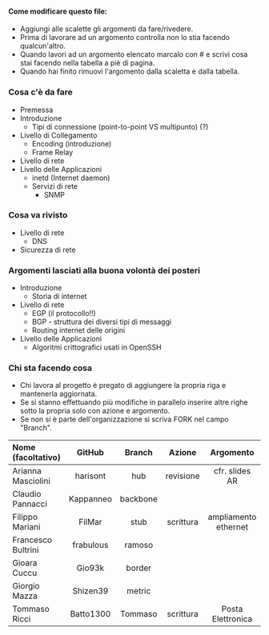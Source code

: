 #### Come modificare questo file:
+ Aggiungi alle scalette gli argomenti da fare/rivedere.
+ Prima di lavorare ad un argomento controlla non lo stia facendo qualcun'altro.
+ Quando lavori ad un argomento elencato marcalo con # e scrivi cosa stai facendo nella tabella a piè di pagina.
+ Quando hai finito rimuovi l'argomento dalla scaletta e dalla tabella.

### Cosa c'è da fare
+ Premessa
+ Introduzione
    + Tipi di connessione (point-to-point VS multipunto) (?)
+ Livello di Collegamento
  + Encoding (introduzione)
  + Frame Relay
+ Livello di rete
+ Livello delle Applicazioni
  + inetd (Internet daemon)
  + Servizi di rete 
    + SNMP 

### Cosa va rivisto
+ Livello di rete
  + DNS
+ Sicurezza di rete
      
### Argomenti lasciati alla buona volontà dei posteri
+ Introduzione
    + Storia di internet
+ Livello di rete
    + EGP (il protocollo!!)
    + BGP - struttura dei diversi tipi di messaggi
    + Routing internet delle origini 
+ Livello delle Applicazioni
    + Algoritmi crittografici usati in OpenSSH

### Chi sta facendo cosa
+ Chi lavora al progetto è pregato di aggiungere la propria riga e mantenerla aggiornata.
+ Se si stanno effettuando più modifiche in parallelo inserire altre righe sotto la propria solo con azione e argomento.
+ Se non si è parte dell'organizzazione si scriva FORK nel campo "Branch".

| Nome (facoltativo) | GitHub       | Branch   | Azione    | Argomento            |
|:-------------------|:------------:|:--------:|:---------:|:--------------------:|
| Arianna Masciolini | harisont     | hub      | revisione | cfr. slides AR       |
| Claudio Pannacci   | Kappanneo    | backbone |           |                      |
| Filippo Mariani    | FilMar       | stub     | scrittura | ampliamento ethernet |
| Francesco Bultrini | frabulous    | ramoso   |           |                      |
| Gioara Cuccu       | Gio93k       | border   |           |                      |
| Giorgio Mazza      | Shizen39     | metric   |           |                      |
| Tommaso Ricci      | Batto1300    | Tommaso  | scrittura | Posta Elettronica    |
